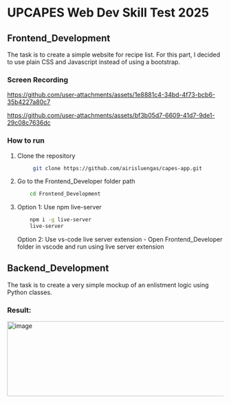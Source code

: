 # UPCAPES Web Dev Skill Test 2025

## Frontend_Development

The task is to create a simple website for recipe list. For this part, I decided to use plain CSS and Javascript instead of using a bootstrap.

### Screen Recording



https://github.com/user-attachments/assets/1e8881c4-34bd-4f73-bcb6-35b4227a80c7



https://github.com/user-attachments/assets/bf3b05d7-6609-41d7-9de1-29c08c7636dc

### How to run

1. Clone the repository

   ```bash
        git clone https://github.com/airisluengas/capes-app.git
   ```

2. Go to the Frontend_Developer folder path

   ```bash
       cd Frontend_Development
   ```

3. Option 1: Use npm live-server

   ```bash
       npm i -g live-server
       live-server
   ```

   Option 2: Use vs-code live server extension - Open Frontend_Developer folder in vscode and run using live server extension

## Backend_Development

The task is to create a very simple mockup of an enlistment logic using Python classes.

### Result:
<img width="565" height="174" alt="image" src="https://github.com/user-attachments/assets/7526dee9-d9be-448e-b9a5-04da00d54610" />

